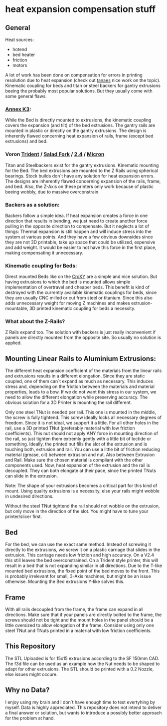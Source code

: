 # heat expansion compensation stuff 

## General
Heat sources: 
- hotend
- bed heater
- friction
- motors

A lot of work has been done on compensation for errors in printing resolution due to heat expansion (check out [tanaes](https://github.com/tanaes) nice work on the topic). Kinematic coupling for beds and titan or steel backers for gantry extrusions beeing the probably most popular solutions. But they usually come with some general flaws.

### [Annex K3](https://github.com/Annex-Engineering/Gasherbrum-K3):
While the Bed is directly mounted to extrusions, the kinematic coupling covers the expansion (and tilt) of the bed extrusions. The gantry rails are mounted in plastic or directly on the gantry extrusions. The design is inherently flawed concerning heat expansion of  rails, frame (except bed extrusions) and bed.

### Voron [Trident](https://github.com/VoronDesign/Voron-Trident) / [Salad Fork](https://github.com/PrintersForAnts/Salad_Fork) / [2.4](https://github.com/VoronDesign/Voron-2) / [Micron](https://github.com/PrintersForAnts/Micron)
Titan and Steelbackers exist for the gantry extrusions. Kinematic mounting for the Bed. The bed extrusions are mounted to the Z Rails using spherical bearings. Stock builds don´t have any solution for heat expansion errors. The designs are inherently flawed concerning expansion of the rails, frame, and bed. Also, the Z-Axis on these printers only work because of plastic beeing wobbly, due to massive overconstrain.

### Backers as a solution:
Backers follow a simple idea. If heat expansion creates a force in one direction that results in bending, we just need to create another force pulling in the opposite direction to compensate. But it neglects a lot of things: Thermal expansion is still happen and will induce stress into the system at various points. And they have a few obvious downsides since they are not 3D printable, take up space that could be utilized, expensive and add weight. It would be easier to not have this force in the first place, making compensating it unnecessary.

### Kinematic coupling for Beds:
Direct mounted Beds like on the [CroXY](https://github.com/CroXY3D/CroXY) are a simple and nice solution. But having extrusions to which the bed is mounted allows simple implementation of overtravel and cheaper beds. This benefit is kind of destroyed with the currently available kinematic couplings for beds, since they are usually CNC milled or cut from steel or titanium. Since this also adds unnecessary weight for moving Z machines and makes extrusion-mountable, 3D printed kinematic coupling for beds a necessity. 

### What about the Z-Rails?
Z Rails expand too. The solution with backers is just really inconvenient if panels are directly mounted from the opposite site. So usually no solution is applied.

## Mounting Linear Rails to Aluminium Extrusions:
The different heat expansion coefficient of the materials from the linear rails and extrusions results in a different elongation. Since they are static coupled, one of them can´t expand as much as necessary. This induces stress and, depending on the friction between the materials and material properties, leads to a bow. If we do not want this stress in our system, we need to allow the different elongation while preserving accuracy. The obvious solution for a 3D Printer is mounting the rail different.

Only one steel TNut is needed per rail. This one is mounted in the middle, the screw is fully tightend. This screw ideally locks all necessary degrees of freedom. Since it is not ideal, we support it a little. For all other holes in the rail, use a 3D printed TNut (preferably material with low friction coefficients). This nut should not apply ANY force in mounting direction of the rail, so just tighten them extremly gently with a little bit of loctide or something. Ideally, the printed nut fills the slot of the extrusion and is touching both, extrusion and rail. You can use a little bit of friction reducing material (grease, oil) between extrusion and nut. Also between Extrusion and Rail. Make sure the chosen material is compliant with the other components used. Now, heat expansion of the extrusion and the rail is decoupled. They can both elongate at their pace, since the printed TNuts can slide in the extrusion.

Note: The shape of your extrusions becomes a critical part for this kind of mount. Using quality extrusions is a necessity, else your rails might wobble in undesired directions.

Without the steel TNut tightend the rail should not wobble on the extrusion, but only move in the direction of the slot. You might have to tune your printer/slicer first.

## Bed
For the bed, we can use the exact same method. Instead of screwing it directly to the extrusions, we screw it on a plastic carriage that slides in the extrusion. This carriage needs low friction and high accuracy. On a V2.4 this still leaves the bed overconstrained. On a Trident style printer, this will result in a bed that is not expanding similar in all directions. Due to the T-like mounted bed extrusions, the fixed point of the bed moves to the front. This is probably irrelevant for small, 3-Axis machines, but might be an issue otherwise. Mounting the Bed extrusions Y-like solves this.

## Frame
With all rails decoupled from the frame, the frame can expand in all directions. Make sure that if your panels are directly bolted to the frame, the screws should not be tight and the mount holes in the panel should be a little oversized to allow elongation of the frame. Consider using only one steel TNut and TNuts printed in a material with low friction coefficients.


## This Repository
The STL Uploaded is for 15x15 extrusions according to the SF 150mm CAD. The f3d file can be used as an example how the Nut needs to be shaped to adapt for other extrusions. The STL should be printed with a 0.2 Nozzle, else issues might occure.

## Why no Data?
I enjoy using my brain and I don´t have enough time to test evertyhing by myself. Data is highly appreciated. This repository does not intend to deliver a final answer or solution, but wants to introduce a possibly better approach for the problem at hand.
